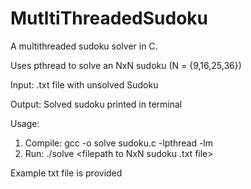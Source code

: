 # MutltiThreadedSudoku
A multithreaded sudoku solver in C.

Uses pthread to solve an NxN sudoku (N = {9,16,25,36})

Input: .txt file with unsolved Sudoku

Output: Solved sudoku printed in terminal

Usage: 
1. Compile: gcc -o solve sudoku.c -lpthread -lm
2. Run: ./solve <N> <filepath to NxN sudoku .txt file>
  
Example txt file is provided
